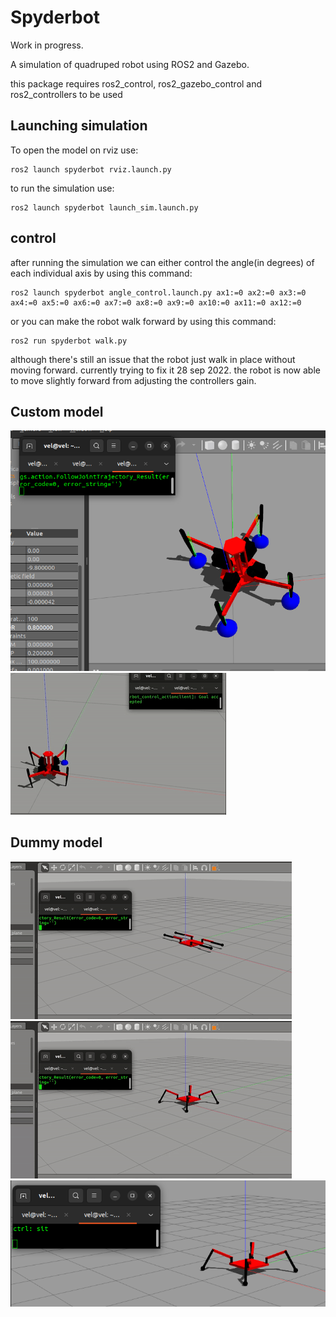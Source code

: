 # Spyderbot
Work in progress.  
  
A simulation of quadruped robot using ROS2 and Gazebo.  
  
this package requires ros2_control, ros2_gazebo_control and ros2_controllers to be used

## Launching simulation  
To open the model on rviz use:
```
ros2 launch spyderbot rviz.launch.py
```
  
to run the simulation use:
```
ros2 launch spyderbot launch_sim.launch.py
```

## control
after running the simulation we can either control the angle(in degrees) of each individual axis by using this command:
```
ros2 launch spyderbot angle_control.launch.py ax1:=0 ax2:=0 ax3:=0 ax4:=0 ax5:=0 ax6:=0 ax7:=0 ax8:=0 ax9:=0 ax10:=0 ax11:=0 ax12:=0
```

or you can make the robot walk forward by using this command:
```
ros2 run spyderbot walk.py
```  
although there's still an issue that the robot just walk in place without moving forward. currently trying to fix it
28 sep 2022. the robot is now able to move slightly forward from adjusting the controllers gain.

## Custom model
![alt text](https://github.com/MickySukmana/spyderbot/blob/main/img/custom_model.png?raw=true)  
![alt text](https://github.com/MickySukmana/spyderbot/blob/main/img/custom_model.gif?raw=true)  
## Dummy model
![alt text](https://github.com/MickySukmana/spyderbot/blob/main/img/stand.gif?raw=true)
![alt text](https://github.com/MickySukmana/spyderbot/blob/main/img/sit.gif?raw=true)
![alt text](https://github.com/MickySukmana/spyderbot/blob/main/img/lr.png?raw=true)
